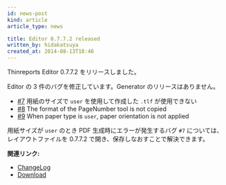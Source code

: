 ```yaml
---
id: news-post
kind: article
article_type: news

title: Editor 0.7.7.2 released
written_by: hidakatsuya
created_at: 2014-08-13T18:46
---
```


Thinreports Editor 0.7.7.2 をリリースしました。

Editor の 3 件のバグを修正しています。Generator のリリースはありません。

  * [#7](https://github.com/thinreports/thinreports-editor/issues/7) 用紙のサイズで `user` を使用して作成した `.tlf` が使用できない
  * [#8](https://github.com/thinreports/thinreports-editor/issues/8) The format of the PageNumber tool is not copied
  * [#9](https://github.com/thinreports/thinreports-editor/issues/9) When paper type is `user`, paper orientation is not applied

用紙サイズが `user` のとき PDF 生成時にエラーが発生するバグ `#7` については、
レイアウトファイルを 0.7.7.2 で開き、保存しなおすことで解決できます。

**関連リンク:**

  * [ChangeLog](https://github.com/thinreports/thinreports-editor/blob/master/CHANGELOG.md)
  * [Download](/download/)
